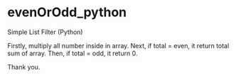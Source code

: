 # evenOrOdd_python

Simple List Filter (Python)

Firstly, multiply all number inside in array. Next, if total = even, it return total sum of array. Then, if total = odd, it return 0.

Thank you.

